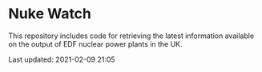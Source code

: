 # Nuke Watch

This repository includes code for retrieving the latest information available on the output of EDF nuclear power plants in the UK.

Last updated: 2021-02-09 21:05